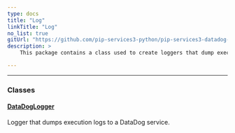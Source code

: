 ```yaml
---
type: docs
title: "Log"
linkTitle: "Log"
no_list: true
gitUrl: "https://github.com/pip-services3-python/pip-services3-datadog-python"
description: >
    This package contains a class used to create loggers that dump execution logs to a DataDog service.

---
```

---


<div class="module-body"> 

### Classes

#### [DataDogLogger](datadog_logger)
Logger that dumps execution logs to a DataDog service.


</div>
